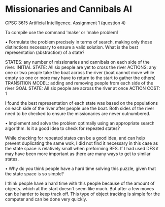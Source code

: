 # Missionaries and Cannibals AI
 CPSC 3615 Artificial Intelligence. Assignment 1 (question 4)

 To compile use the command 'make' or 'make problem1'


 • Formulate the problem precisely in terms of search, making only those distinctions
 necessary to ensure a valid solution. What is the best representation (abstraction) of
 a state?

STATES: any number of missionaries and cannibals on each side of the river.
INITIAL STATE: All six people are yet to cross the river
ACTIONS: any one or two people take the boat across the river (boat cannot move while empty so one or more may have to return to the start to gather the others)
TRANSITION MODEL: adding and removing people from each side of the river
GOAL STATE: All six people are across the river at once
ACTION COST: 1

I found the best representation of each state was based on the populations on each side of the river after people use the boat. Both sides of the river need to be checked to ensure the missionaries are never outnumbered.

 • Implement and solve the problem optimally using an appropriate search algorithm.
 Is it a good idea to check for repeated states?

While checking for repeated states can be a good idea, and can help prevent duplicating the same wok, I did not find it necessary in this case as the state space is relatively small when preforming BFS. If I had used DFS it may have been more important as there are many ways to get to similar states.

 • Why do you think people have a hard time solving this puzzle, given that the state
 space is so simple?

I think people have a hard time with this people because of the amount of objects. which at the start doesn't seem like much. But after a few moves can be harder to keep track off. This type of object tracking is simple for the computer and can be done very quickly.
